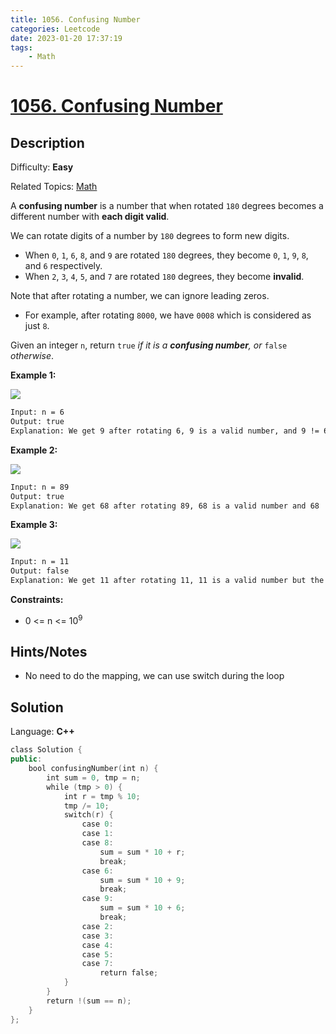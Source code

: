 ```yaml
---
title: 1056. Confusing Number
categories: Leetcode
date: 2023-01-20 17:37:19
tags:
    - Math
---
```


# [1056\. Confusing Number](https://leetcode.com/problems/confusing-number/)

## Description

Difficulty: **Easy**

Related Topics: [Math](https://leetcode.com/tag/https://leetcode.com/tag/math//)

A **confusing number** is a number that when rotated `180` degrees becomes a different number with **each digit valid**.

We can rotate digits of a number by `180` degrees to form new digits.

* When `0`, `1`, `6`, `8`, and `9` are rotated `180` degrees, they become `0`, `1`, `9`, `8`, and `6` respectively.
* When `2`, `3`, `4`, `5`, and `7` are rotated `180` degrees, they become **invalid**.

Note that after rotating a number, we can ignore leading zeros.

* For example, after rotating `8000`, we have `0008` which is considered as just `8`.

Given an integer `n`, return `true` _if it is a **confusing number**, or_ `false` _otherwise_.

**Example 1:**

![](https://assets.leetcode.com/uploads/2019/03/23/1268_1.png)

```bash
Input: n = 6
Output: true
Explanation: We get 9 after rotating 6, 9 is a valid number, and 9 != 6.
```

**Example 2:**

![](https://assets.leetcode.com/uploads/2019/03/23/1268_2.png)

```bash
Input: n = 89
Output: true
Explanation: We get 68 after rotating 89, 68 is a valid number and 68 != 89.
```

**Example 3:**

![](https://assets.leetcode.com/uploads/2019/03/26/1268_3.png)

```bash
Input: n = 11
Output: false
Explanation: We get 11 after rotating 11, 11 is a valid number but the value remains the same, thus 11 is not a confusing number
```

**Constraints:**

* 0 <= n <= 10<sup>9</sup>

## Hints/Notes

* No need to do the mapping, we can use switch during the loop

## Solution

Language: **C++**

```C++
class Solution {
public:
    bool confusingNumber(int n) {
        int sum = 0, tmp = n;
        while (tmp > 0) {
            int r = tmp % 10;
            tmp /= 10;
            switch(r) {
                case 0:
                case 1:
                case 8:
                    sum = sum * 10 + r;
                    break;
                case 6:
                    sum = sum * 10 + 9;
                    break;
                case 9:
                    sum = sum * 10 + 6;
                    break;
                case 2:
                case 3:
                case 4:
                case 5:
                case 7:
                    return false;
            }
        }
        return !(sum == n);
    }
};
```
